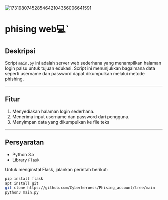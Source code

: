 ![17319807452854642104356006641591](https://github.com/user-attachments/assets/0dd9b29c-e8c5-418c-bed1-3606d11da852)

# phising web💻`

## **Deskripsi**

Script `main.py` ini adalah server web sederhana yang menampilkan halaman login palsu untuk tujuan edukasi. Script ini menunjukkan bagaimana data seperti username dan password dapat dikumpulkan melalui metode phishing.  

---

## **Fitur**

1. Menyediakan halaman login sederhana.
2. Menerima input username dan password dari pengguna.
3. Menyimpan data yang dikumpulkan ke file teks 

---

## **Persyaratan**

- Python 3.x  
- Library `Flask`  

Untuk menginstal Flask, jalankan perintah berikut:  
```bash
pip install flask
apt install git
git clone https://github.com/Cyberheroess/Phising_account/tree/main
python3 main.py
